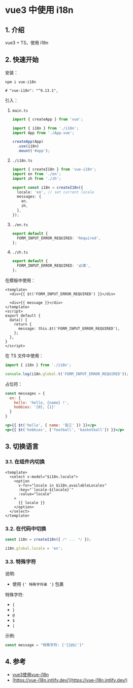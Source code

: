 <!--#region
@author 吴钦飞
@email wuqinfei@qq.com
@create date 2024-05-16 17:24:08
@modify date 2024-05-22 16:23:49
@desc [description]
#endregion-->

# vue3 中使用 i18n

## 1. 介绍

vue3 + TS，使用 i18n

## 2. 快速开始

安装：

```shell
npm i vue-i18n

# "vue-i18n": "^9.13.1",
```

引入：

1. `main.ts`

    ```ts
    import { createApp } from 'vue';

    import { i18n } from './i18n';
    import App from './App.vue';

    createApp(App)
      .use(i18n)
      .mount('#app');
    ```

2. `./i18n.ts`

    ```ts
    import { createI18n } from 'vue-i18n';
    import en from './en';
    import zh from './zh';

    export const i18n = createI18n({
      locale: 'en', // set current locale
      messages: {
        en,
        zh,
      },
    });
    ```

3. `./en.ts`

    ```ts
    export default {
      FORM_INPUT_ERROR_REQUIRED: 'Required',
    };
    ```

4. `./zh.ts`

    ```ts
    export default {
      FORM_INPUT_ERROR_REQUIRED: '必填',
    };
    ```

在模板中使用：

```vue
<template>
  <div>{{ $t('FORM_INPUT_ERROR_REQUIRED') }}</div>

  <div>{{ message }}</div>
</template>
<script>
export default {
  data() {
    return {
      message: this.$t('FORM_INPUT_ERROR_REQUIRED'),
    };
  },
}
</script>
```

在 TS 文件中使用：

```ts
import { i18n } from './i18n';

console.log(i18n.global.t('FORM_INPUT_ERROR_REQUIRED'));
```

占位符：

```jsx
const messages = {
  en: {
    hello: 'hello, {name} !',
    hobbies: '{0}, {1}'
  }
}

<p>{{ $t('hello', { name: '张三' }) }}</p>
<p>{{ $t('hobbies', ['football', 'basketball']) }}</p>
```

## 3. 切换语言

### 3.1. 在组件内切换

```vue
<template>
  <select v-model="$i18n.locale">
    <option 
      v-for="locale in $i18n.availableLocales" 
      :key="`locale-${locale}`" 
      :value="locale"
    >
      {{ locale }}
    </option>
  </select>
</template>
```

### 3.2. 在代码中切换

```ts
const i18n = createI18n({ /* ... */ });

i18n.global.locale = 'en';
```

### 3.3. 特殊字符

说明:

* 使用 `{' 特殊字符串 '}` 包裹

特殊字符:

* `{`
* `}`
* `@`
* `$`
* `|`

示例:

```js
const message = "特殊字符: {'{}@$|'}"
```

## 4. 参考

* [vue3使用vue-i18n](https://juejin.cn/post/7029609093539037197)
* [https://vue-i18n.intlify.dev/](https://vue-i18n.intlify.dev/)